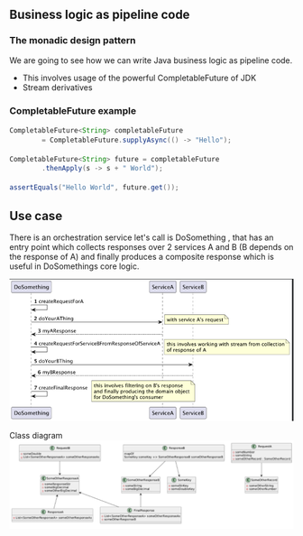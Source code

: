 ## Business logic as pipeline code

### The monadic design pattern
We are going to see how we can write Java business logic as pipeline code.

- This involves usage of the powerful CompletableFuture of JDK
- Stream derivatives

### CompletableFuture example 
```java
CompletableFuture<String> completableFuture
        = CompletableFuture.supplyAsync(() -> "Hello");

CompletableFuture<String> future = completableFuture
        .thenApply(s -> s + " World");

assertEquals("Hello World", future.get());
```

## Use case

There is an orchestration service let's call is DoSomething , that has an entry point 
which collects responses over 2 services A and B (B depends on the response of A)
and finally produces a composite response which is useful in DoSomethings core logic.


![Use case in UML](UseCase.png)

Class diagram
![Class diagram](ClassDiagram.png)